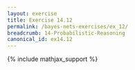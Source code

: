 ```yaml
---
layout: exercise
title: Exercise 14.12
permalink: /bayes-nets-exercises/ex_12/
breadcrumb: 14-Probabilistic-Reasoning
canonical_id: ex14.12
---
```


{% include mathjax_support %}
